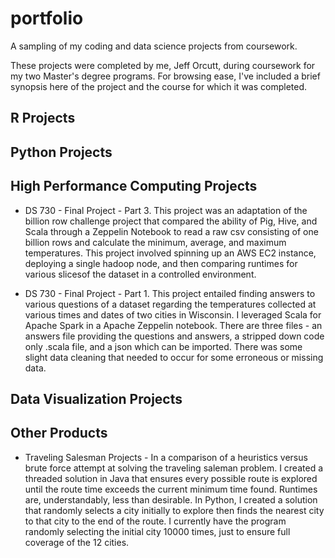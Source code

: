 # portfolio
A sampling of my coding and data science projects from coursework. 

These projects were completed by me, Jeff Orcutt, during coursework for my 
two Master's degree programs. For browsing ease, I've included a brief synopsis 
here of the project and the course for which it was completed. 

## R Projects

## Python Projects

## High Performance Computing Projects
* DS 730 - Final Project - Part 3. This project was an adaptation of the billion row
challenge project that compared the ability of Pig, Hive, and Scala through a Zeppelin Notebook to read a raw csv consisting of one billion rows and calculate the minimum, average, and maximum temperatures. This project involved spinning up an AWS EC2 instance, deploying a single hadoop node, and then comparing runtimes for various slicesof the dataset in a controlled environment. 

* DS 730 - Final Project - Part 1. This project entailed finding answers to various questions of a dataset regarding the temperatures collected at various times and dates
of two cities in Wisconsin. I leveraged Scala for Apache Spark in a Apache Zeppelin notebook. There are three files - an answers file providing the questions and answers, a stripped down code only .scala file, and a json which can be imported. There was some slight data cleaning that needed to occur for some erroneous or missing data. 
 
## Data Visualization Projects

## Other Products
* Traveling Salesman Projects - In a comparison of a heuristics versus brute force attempt at solving the traveling saleman problem. I created a threaded solution in Java that ensures every possible route is explored until the route time exceeds the current minimum time found. Runtimes are, understandably, less than desirable. In Python, I created a solution that randomly selects a city initially to explore then finds the nearest city to that city to the end of the route. I currently have the program randomly selecting the initial city 10000 times, just to ensure full coverage of the 12 cities. 

